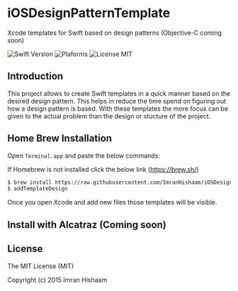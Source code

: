 # iOSDesignPatternTemplate
Xcode templates for Swift based on design patterns (Objective-C coming soon)

![Swift Version](https://img.shields.io/badge/Swift-3.0-green.svg)
![Plaforms](https://img.shields.io/badge/Platform-iOS-lightgrey.svg)
![License MIT](https://img.shields.io/npm/l/express.svg) 

## Introduction

This project allows to create Swift templates in a quick manner based on the desired design pattern. This helps in reduce the time spend on figuring out how a design pattern is based. With these templates the more focus can be given to the actual problem than the design or stucture of the project.

## Home Brew Installation 

Open `Terminal.app` and paste the below commands:

If Homebrew is not installed click the below link (https://brew.sh/)
```bash
$ brew install https://raw.githubusercontent.com/ImranHishaam/iOSDesignPatternTemplate/master/iosdesignpatterntemplate.rb
$ addTemplateDesign
``` 
Once you open Xcode and add new files those templates will be visible.

## Install with Alcatraz (Coming soon)

## License
The MIT License (MIT)

Copyright (c) 2015 Imran Hishaam
